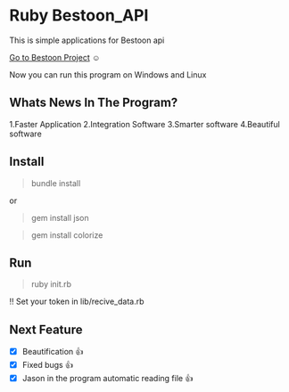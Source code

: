 <h1>Ruby Bestoon_API</h1>

This is simple applications for Bestoon api

[Go to Bestoon Project](https://github.com/jadijadi/bestoon)  :relaxed:

Now you can run this program on Windows and Linux

<h2>Whats News In The Program?</h2>

1.Faster Application
2.Integration Software
3.Smarter software
4.Beautiful software

<h2>Install</h2>

> bundle install

or

> gem install json

>gem install colorize

<h2>Run</h2>

>ruby init.rb

 :bangbang: Set your token in lib/recive_data.rb

<h2>Next Feature</h2>

- [x] Beautification  :thumbsup:
- [x] Fixed bugs  :thumbsup:
- [x] Jason in the program automatic reading file  :thumbsup:
